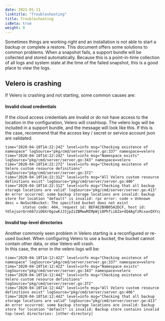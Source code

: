 ```yaml
---
date: 2021-01-11
linktitle: "Troubleshooting"
title: Troubleshooting
isBeta: true
weight: 8
---
```


Sometimes things are working right and an installation is not able to start a backup or complete a restore.
This document offers some solutions to common problems.
When a snapshot fails, a support bundle will be collected and stored automatically.
Because this is a point-in-time collection of all logs and system state at the time of the failed snapshot, this is a good place to view the logs.

## Velero is crashing

If Velero is crashing and not starting, some common causes are:

#### Invalid cloud credentials

If the cloud access credentials are invalid or do not have access to the location in the configuration, Velero will crashloop. The velero logs will be included in a support bundle, and the message will look like this.
If this is the case, recommend that the access key / secret or service account json are validated.

```shell
time="2020-04-10T14:22:24Z" level=info msg="Checking existence of namespace" logSource="pkg/cmd/server/server.go:337" namespace=velero
time="2020-04-10T14:22:24Z" level=info msg="Namespace exists" logSource="pkg/cmd/server/server.go:343" namespace=velero
time="2020-04-10T14:22:27Z" level=info msg="Checking existence of Velero custom resource definitions" logSource="pkg/cmd/server/server.go:372"
time="2020-04-10T14:22:31Z" level=info msg="All Velero custom resource definitions exist" logSource="pkg/cmd/server/server.go:406"
time="2020-04-10T14:22:31Z" level=info msg="Checking that all backup storage locations are valid" logSource="pkg/cmd/server/server.go:413"
An error occurred: some backup storage locations are invalid: backup store for location "default" is invalid: rpc error: code = Unknown desc = NoSuchBucket: The specified bucket does not exist
        status code: 404, request id: BEFAE2B9B05A2DCF, host id: YdlejsorQrn667ziO6Xr6gzwKJJ3jpZzZBMwwMIMpWj18Phfii6Za+dQ4AgfzRcxavQXYcgxRJI=
```


#### Invalid top-level directories

Another commonly seen problem in Velero starting is a reconfigured or re-used bucket.
When configuring Velero to use a bucket, the bucket cannot contain other data, or else Velero will crash.  
In this case, the error in the velero logs will be:

```shell
time="2020-04-10T14:12:42Z" level=info msg="Checking existence of namespace" logSource="pkg/cmd/server/server.go:337" namespace=velero
time="2020-04-10T14:12:42Z" level=info msg="Namespace exists" logSource="pkg/cmd/server/server.go:343" namespace=velero
time="2020-04-10T14:12:44Z" level=info msg="Checking existence of Velero custom resource definitions" logSource="pkg/cmd/server/server.go:372"
time="2020-04-10T14:12:44Z" level=info msg="All Velero custom resource definitions exist" logSource="pkg/cmd/server/server.go:406"
time="2020-04-10T14:12:44Z" level=info msg="Checking that all backup storage locations are valid" logSource="pkg/cmd/server/server.go:413"
An error occurred: some backup storage locations are invalid: backup store for location "default" is invalid: Backup store contains invalid top-level directories: [other-directory]
```
